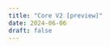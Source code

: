 ```yaml
---
title: "Core V2 [preview]"
date: 2024-06-06
draft: false
---
```


<!-- sources for the Core V2 single-page application are generated from the /svelte/core-v2 folder, then copied to /hugo/assets. -->
<!-- the timestamp shortcode is appended as a cache buster -->
<script type="module" src="/core/core-v2.js?t={{% timestamp %}}"></script>
<link rel="stylesheet" href="/core/core-v2.css?t={{% timestamp %}}">
<div id="app"></div>